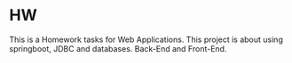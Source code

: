 # HW
This is a Homework tasks for Web Applications.
This project is about using springboot, JDBC and databases.
Back-End and Front-End.
